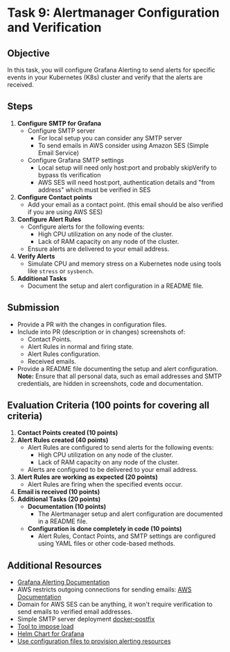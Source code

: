 # Task 9: Alertmanager Configuration and Verification

## Objective

In this task, you will configure Grafana Alerting to send alerts for specific events in your Kubernetes (K8s) cluster and verify that the alerts are received.

## Steps

1. **Configure SMTP for Grafana**
   - Configure SMTP server
     - For local setup you can consider any SMTP server
     - To send emails in AWS consider using Amazon SES (Simple Email Service)
   - Configure Grafana SMTP settings
     - Local setup will need only host:port and probably skipVerify to bypass tls verification
     - AWS SES will need host:port, authentication details and "from address" which must be verified in SES
2. **Configure Contact points**
   - Add your email as a contact point. (this email should be also verified if you are using AWS SES)
3. **Configure Alert Rules**
   - Configure alerts for the following events:
     - High CPU utilization on any node of the cluster.
     - Lack of RAM capacity on any node of the cluster.
   - Ensure alerts are delivered to your email address.
4. **Verify Alerts**
   - Simulate CPU and memory stress on a Kubernetes node using tools like `stress` or `sysbench`.
5. **Additional Tasks**
   - Document the setup and alert configuration in a README file.

## Submission

- Provide a PR with the changes in configuration files.
- Include into PR (description or in changes) screenshots of:
  - Contact Points.
  - Alert Rules in normal and firing state.
  - Alert Rules configuration.
  - Received emails.
- Provide a README file documenting the setup and alert configuration.
  **Note:** Ensure that all personal data, such as email addresses and SMTP credentials, are hidden in screenshots, code and documentation.

## Evaluation Criteria (100 points for covering all criteria)

1. **Contact Points created (10 points)**
2. **Alert Rules created (40 points)**
   - Alert Rules are configured to send alerts for the following events:
     - High CPU utilization on any node of the cluster.
     - Lack of RAM capacity on any node of the cluster.
   - Alerts are configured to be delivered to your email address.
3. **Alert Rules are working as expected (20 points)**
   - Alert Rules are firing when the specified events occur.
4. **Email is received (10 points)**
5. **Additional Tasks (20 points)**
   - **Documentation (10 points)**
     - The Alertmanager setup and alert configuration are documented in a README file.
   - **Configuration is done completely in code (10 points)**
     - Alert Rules, Contact Points, and SMTP settings are configured using YAML files or other code-based methods.

## Additional Resources

- [Grafana Alerting Documentation](https://grafana.com/docs/grafana/latest/alerting/)
- AWS restricts outgoing connections for sending emails: [AWS Documentation](https://docs.aws.amazon.com/AWSEC2/latest/UserGuide/ec2-resource-limits.html#port-25-throttle)
- Domain for AWS SES can be anything, it won't require verification to send emails to verified email addresses.
- Simple SMTP server deployment [docker-postfix](https://github.com/bokysan/docker-postfix)
- [Tool to impose load](https://linux.die.net/man/1/stress)
- [Helm Chart for Grafana](https://github.com/bitnami/charts/tree/main/bitnami/grafana)
- [Use configuration files to provision alerting resources](https://grafana.com/docs/grafana/latest/alerting/set-up/provision-alerting-resources/file-provisioning/)
